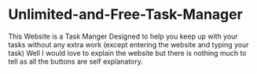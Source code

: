 # Unlimited-and-Free-Task-Manager
This Website is a Task Manger Designed to help you keep up with your tasks without any extra work (except entering the website and typing your task)
Well I would love to explain the website but there is nothing much to tell as all the buttons are self explanatory.
 
